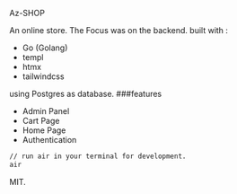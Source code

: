 Az-SHOP


An online store. The Focus was on the backend. built with : 
 - Go (Golang)
 - templ
 - htmx 
 - tailwindcss

using Postgres as database. 
###features
 - Admin Panel 
 - Cart Page 
 - Home Page 
 - Authentication  


```bash
// run air in your terminal for development.
air
```




MIT.
